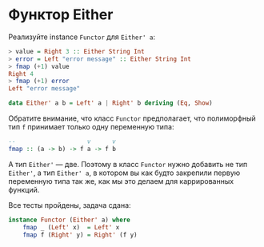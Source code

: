 # Функтор Either

Реализуйте instance `Functor` для `Either' a`:

```hs
> value = Right 3 :: Either String Int
> error = Left "error message" :: Either String Int
> fmap (+1) value
Right 4
> fmap (+1) error
Left "error message"
```

```hs
data Either' a b = Left' a | Right' b deriving (Eq, Show)
```

Обратите внимание, что класс `Functor` предполагает, что полиморфный тип `f` принимает только одну переменную типа:

```hs
--                    v      v
fmap :: (a -> b) -> f a -> f b
```

А тип `Either'` — две. Поэтому в класс `Functor` нужно добавить не тип `Either'`, а тип `Either' a`, в котором вы как будто закрепили первую переменную типа так же, как мы это делаем для каррированных функций.


Все тесты пройдены, задача сдана:
```hs
instance Functor (Either' a) where
    fmap _ (Left' x)  = Left' x
    fmap f (Right' y) = Right' (f y)
```
